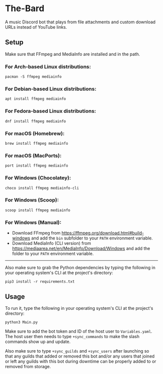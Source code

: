 # The-Bard
A music Discord bot that plays from file attachments and custom download URLs instead of YouTube links.

## Setup
Make sure that FFmpeg and MediaInfo are installed and in the path.

### For Arch-based Linux distributions:
```
pacman -S ffmpeg mediainfo
```

### For Debian-based Linux distributions:
```
apt install ffmpeg mediainfo
```

### For Fedora-based Linux distributions:
```
dnf install ffmpeg mediainfo
```

### For macOS (Homebrew):
```
brew install ffmpeg mediainfo
```

### For macOS (MacPorts):
```
port install ffmpeg mediainfo
```

### For Windows (Chocolatey):
```
choco install ffmpeg mediainfo-cli
```

### For Windows (Scoop):
```
scoop install ffmpeg mediainfo
```

### For Windows (Manual):
+ Download FFmpeg from https://ffmpeg.org/download.html#build-windows and add the `bin` subfolder to your `PATH` environment variable.
+ Download MediaInfo (CLI version) from https://mediaarea.net/en/MediaInfo/Download/Windows and add the folder to your `PATH` environment variable.

---

Also make sure to grab the Python dependencies by typing the following in your operating system's CLI at the project's directory:

```
pip3 install -r requirements.txt
```

## Usage

To run it, type the following in your operating system's CLI at the project's directory:

```
python3 Main.py
```

Make sure to add the bot token and ID of the host user to `Variables.yaml`. The host user then needs to type `+sync_commands` to make the slash commands show up and update.

Also make sure to type `+sync_guilds` and `+sync_users` after launching so that any guilds that added or removed this bot
and/or any users that joined or left any guilds with this bot during downtime can be properly added to or removed from storage.
